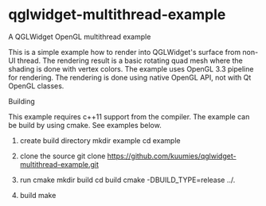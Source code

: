 # qglwidget-multithread-example
A QGLWidget OpenGL multithread example

This is a simple example how to render into QGLWidget's surface from non-UI thread. The rendering result is a basic rotating quad mesh where the shading is done with vertex colors. The example uses OpenGL 3.3 pipeline for rendering. The rendering is done using native OpenGL API, not with Qt OpenGL classes.

Building

This example requires c++11 support from the compiler. The example can be build by using cmake. See examples below.

1) create build directory
mkdir example
cd example

2) clone the source
git clone https://github.com/kuumies/qglwidget-multithread-example.git

3) run cmake
mkdir build
cd build
cmake -DBUILD_TYPE=release ../.

4) build
make
